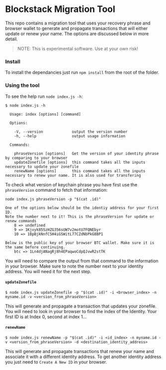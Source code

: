 # Blockstack Migration Tool

This repo contains a migration tool that uses your recovery phrase and browser wallet to generate and propagate transactions that will either update or renew your name. The options are discussed below in more detail.

> NOTE: This is experimental software. Use at your own risk!

### Install

To install the dependancies just run `npm install` from the root of the folder.

### Using the tool

To see the help run `node index.js -h`:

```
$ node index.js -h

  Usage: index [options] [command]

  Options:

    -V, --version             output the version number
    -h, --help                output usage information

  Commands:

    phraseVersion [options]   Get the version of your identity phrase by comparing to your browser
    updateZonefile [options]  this command takes all the inputs necessary to update your zonefile
    renewName [options]       this command takes all the inputs necessary to renew your name. It is also used for transfering
```

To check what version of keychain phrase you have first use the `phraseVersion` command to fetch that information:

```
node index.js phraseVersion -p "$(cat .id)"

One of the options below should be the identiy address for your first ID.
Note the number next to it! This is the phraseVersion for update or renew commands
    8 => undefined
    9 => 1Kjvyk85SzHZG356sUW7v2motU7FQNEbyr
    10 => 1BpBjkNnfC5H4iGSWitL77CZdNbPkG8BP1

Below is the public key of your browser BTC wallet. Make sure it is the same before continuing.
    btc => 1Ln4djANagRj8h4EPaqwoCdpQJvwR2stTK
```

You will need to compare the output from that command to the information in your browser. Make sure to note the number next to your identity address. You will need it for the next step.

#### `updateZonefile`

```
$ node index.js updateZonefile -p "$(cat .id)" -i <browser_index> -n myname.id -v <version_from_phraseVersion>
```

This will generate and propagate a transaction that updates your zonefile. You will need to look in your browser to find the index of the Identity. Your first ID is at Index 0, second at index 1...

#### `renewName`

```
$ node index.js renewName -p "$(cat .id)" -i <id_index> -n myname.id -v <version_from_phraseVersion> -d <destination_identity_address>
```

This will generate and propagate transactions that renew your name and associate it with a different identity address. To get another identity address you just need to `Create A New ID` in your browser.